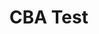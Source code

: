 # CBA Test

<!-- steps to test

open terminal 
run 'git clone git@github.com:ankurjindal2025/cbaTest.git'
go inside karate folder 
run 'mvn install'
run 'mvn test'

Note : java and maven need to be installed in system to run test  -->